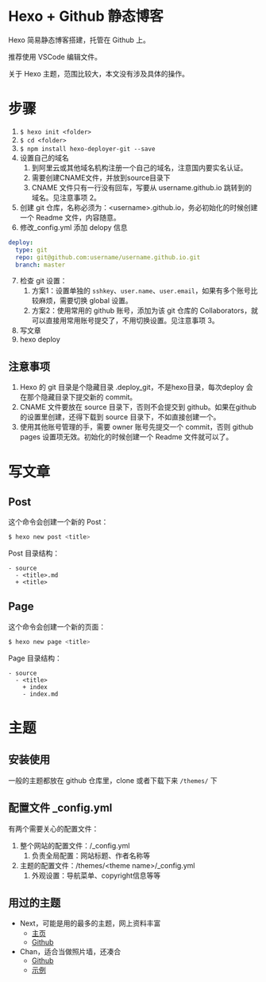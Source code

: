 # Hexo + Github 静态博客

Hexo 简易静态博客搭建，托管在 Github 上。

推荐使用 VSCode 编辑文件。

关于 Hexo 主题，范围比较大，本文没有涉及具体的操作。

# 步骤

1. `$ hexo init <folder>`
2. `$ cd <folder>`
3. `$ npm install hexo-deployer-git --save`
4. 设置自己的域名
   1. 到阿里云或其他域名机构注册一个自己的域名，注意国内要实名认证。
   2. 需要创建CNAME文件，并放到source目录下
   3. CNAME 文件只有一行没有回车，写要从 username.github.io 跳转到的域名。见注意事项 2。
5. 创建 git 仓库，名称必须为：&lt;username&gt;.github.io，务必初始化的时候创建一个 Readme 文件，内容随意。
6. 修改_config.yml 添加 delopy 信息
```yml
deploy:
  type: git
  repo: git@github.com:username/username.github.io.git
  branch: master
```
7. 检查 git 设置：
   1. 方案1：设置单独的 `sshkey`、`user.name`、`user.email`，如果有多个账号比较麻烦，需要切换 global 设置。
   2. 方案2：使用常用的 github 账号，添加为该 git 仓库的 Collaborators，就可以直接用常用账号提交了，不用切换设置。见注意事项 3。
8. 写文章
9. hexo deploy

## 注意事项

1. Hexo 的 git 目录是个隐藏目录 .deploy_git，不是hexo目录，每次deploy 会在那个隐藏目录下提交新的 commit。
2. CNAME 文件要放在 source 目录下，否则不会提交到 github。如果在github 的设置里创建，还得下载到 source 目录下，不如直接创建一个。
3. 使用其他账号管理的手，需要 owner 账号先提交一个 commit，否则 github pages 设置项无效。初始化的时候创建一个 Readme 文件就可以了。

# 写文章

## Post

这个命令会创建一个新的 Post：
```sh
$ hexo new post <title>
```
Post 目录结构：
```
- source
  - <title>.md
  + <title>
```

## Page

这个命令会创建一个新的页面：
```sh
$ hexo new page <title>
```
Page 目录结构：
```
- source
  - <title>
    + index
    - index.md
```

# 主题

## 安装使用
一般的主题都放在 github 仓库里，clone 或者下载下来
`/themes/` 下

## 配置文件 _config.yml

有两个需要关心的配置文件：
1. 整个网站的配置文件：/_config.yml
   1. 负责全局配置：网站标题、作者名称等
2. 主题的配置文件：/themes/&lt;theme name&gt;/_config.yml
   1. 外观设置：导航菜单、copyright信息等等

## 用过的主题
- Next，可能是用的最多的主题，网上资料丰富
  - [主页](http://theme-next.iissnan.com/)
  - [Github](https://github.com/theme-next/hexo-theme-next)
- Chan，适合当做照片墙，还凑合
  - [Github](https://github.com/denjones/hexo-theme-chan)
  - [示例](http://blog.sprabbit.com/hexo-theme-chan/)